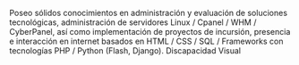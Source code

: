 Poseo sólidos conocimientos en administración y evaluación de soluciones tecnológicas, administración de servidores Linux / Cpanel / WHM / CyberPanel, así como implementación de proyectos de incursión, presencia e interacción en internet basados en HTML / CSS / SQL / Frameworks con tecnologías PHP / Python (Flash, Django).
Discapacidad Visual 

